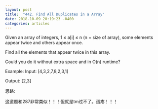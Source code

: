 ```yaml
---
layout: post
title:  "442. Find All Duplicates in a Array"
date: 2018-10-09 20:19:23 -0400
categories: articles
---
```

Given an array of integers, 1 ≤ a[i] ≤ n (n = size of array), some elements appear twice and others appear once.

Find all the elements that appear twice in this array.

Could you do it without extra space and in O(n) runtime?

Example:
Input:
[4,3,2,7,8,2,3,1]

Output:
[2,3]

思路:

这道题和287非常类似！！！但就是tm过不了。蛋疼！！！
